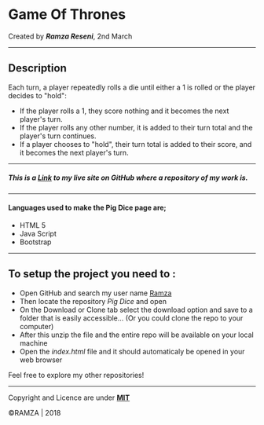 # Game Of Thrones
Created by ***Ramza Reseni***, 2nd March

---
## Description
Each turn, a player repeatedly rolls a die until either a 1 is rolled or the player decides to "hold":
* If the player rolls a 1, they score nothing and it becomes the next player's turn.
* If the player rolls any other number, it is added to their turn total and the player's turn continues.
* If a player chooses to "hold", their turn total is added to their score, and it becomes the next player's turn.
---
##### This is a [Link](https://github.com/ramza007/Pig-Dice) to my live site on GitHub where a repository of my work is.

---

#### Languages used to make the Pig Dice page are;
* HTML 5
* Java Script
* Bootstrap

---

## To setup the project you need to :
* Open GitHub and search my user name [Ramza](https://github.com/ramza007)
* Then locate the repository *Pig Dice* and open
* On the Download or Clone tab select the download option and save to a folder that is easily accessible... (Or you could clone the repo to your computer)
* After this unzip the file and the entire repo will be available on your local machine
* Open the *index.html* file and it should automaticaly be opened in your web browser

Feel free to explore my other repositories!

---
Copyright and Licence are under [**MIT**]()
 
 ©RAMZA | 2018 